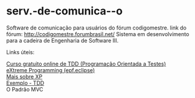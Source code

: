serv.-de-comunica--o
====================

Software de comunicação para usuários do fórum codigomestre.
link do fórum: http://codigomestre.forumbrasil.net/
Sistema em desenvolvimento para a cadeira de Engenharia de Software III.

Links úteis:

  <a href="http://www.portalgsti.com.br/2011/09/curso-gratuito-online-de-tdd.html">Curso gratuito online de TDD (Programação Orientada a Testes)</a>
  <br>
  <a href="http://epf.eclipse.org/wikis/xp/">eXtreme Programming (epf.eclipse)</a>
  <br>
  <a href="http://desenvolvimentoagil.com.br/xp/">Mais sobre XP</a>
  <br>
  <a href="http://desenvolvimentoagil.com.br/xp/praticas/tdd/">Exemplo - TDD</a>
  <br>
  <a hred="http://www.k19.com.br/artigos/mvc-simples-e-pratico-parte-i/">O Padrão MVC</a>

